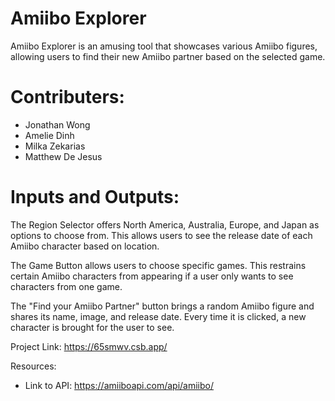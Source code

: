 # Amiibo Explorer

Amiibo Explorer is an amusing tool that showcases various Amiibo figures, allowing users to find their new Amiibo partner based on the selected game. 

# Contributers:
+ Jonathan Wong
+ Amelie Dinh
+ Milka Zekarias
+ Matthew De Jesus

# Inputs and Outputs:
The Region Selector offers North America, Australia, Europe, and Japan as options to choose from. This allows users to see the release date of each Amiibo character based on location.

The Game Button allows users to choose specific games. This restrains certain Amiibo characters from appearing if a user only wants to see characters from one game.

The "Find your Amiibo Partner" button brings a random Amiibo figure and shares its name, image, and release date. Every time it is clicked, a new character is brought for the user to see. 

Project Link:
https://65smwv.csb.app/

Resources:
- Link to API: https://amiiboapi.com/api/amiibo/

